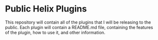 
# Public Helix Plugins

This repository will contain all of the plugins that I will be releasing to the public.
Each plugin will contain a README.md file, containing the features of the plugin, how to use it, and other information.

